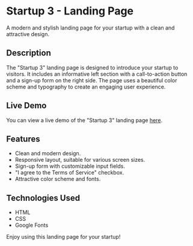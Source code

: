 # Startup 3 - Landing Page

A modern and stylish landing page for your startup with a clean and attractive design.

## Description

The "Startup 3" landing page is designed to introduce your startup to visitors. It includes an informative left section with a call-to-action button and a sign-up form on the right side. The page uses a beautiful color scheme and typography to create an engaging user experience.

## Live Demo

You can view a live demo of the "Startup 3" landing page [here](https://dancing-cupcake-4f4e66.netlify.app/).

## Features

- Clean and modern design.
- Responsive layout, suitable for various screen sizes.
- Sign-up form with customizable input fields.
- "I agree to the Terms of Service" checkbox.
- Attractive color scheme and fonts.

## Technologies Used

- HTML
- CSS
- Google Fonts

Enjoy using this landing page for your startup!
